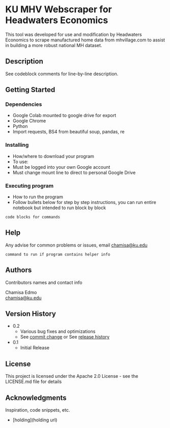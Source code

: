 # KU MHV Webscraper for Headwaters Economics 

This tool was developed for use and modification by Headwaters Economics to scrape manufactured home data from mhvillage.com to assist in building a more robust national MH dataset. 

## Description

See codeblock comments for line-by-line description. 

## Getting Started

### Dependencies

* Google Colab mounted to google drive for export
* Google Chrome
* Python
* Import requests, BS4 from beautiful soup, pandas, re

### Installing

* How/where to download your program
* To use:
* Must be logged into your own Google account
* Must change mount line to direct to personal Google Drive

### Executing program

* How to run the program
* Follow bullets below for step by step instructions, you can run entire notebook but intended to run block by block
```
code blocks for commands
```

## Help

Any advise for common problems or issues, email chamisa@ku.edu 
```
command to run if program contains helper info
```

## Authors

Contributors names and contact info

Chamisa Edmo   
chamisa@ku.edu

## Version History

* 0.2
    * Various bug fixes and optimizations
    * See [commit change]() or See [release history]()
* 0.1
    * Initial Release 

## License

This project is licensed under the Apache 2.0 License - see the LICENSE.md file for details

## Acknowledgments

Inspiration, code snippets, etc.
* [holding](holding url)
